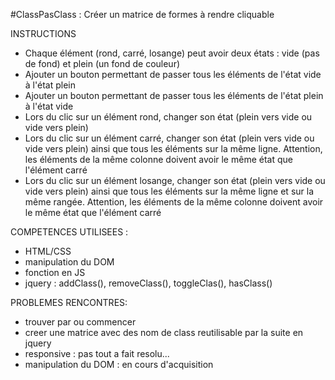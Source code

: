 #ClassPasClass : Créer un matrice de formes à rendre cliquable

INSTRUCTIONS

  - Chaque élément (rond, carré, losange) peut avoir deux états : vide (pas de fond) et plein (un fond de couleur)  
  - Ajouter un bouton permettant de passer tous les éléments de l'état vide à l'état plein
  - Ajouter un bouton permettant de passer tous les éléments de l'état plein à l'état vide
  - Lors du clic sur un élément rond, changer son état (plein vers vide ou vide vers plein)
  - Lors du clic sur un élément carré, changer son état (plein vers vide ou vide vers plein) ainsi que tous les éléments sur la même ligne. Attention, les éléments de la même colonne doivent avoir le même état que l'élément carré
  - Lors du clic sur un élément losange, changer son état (plein vers vide ou vide vers plein) ainsi que tous les éléments sur la même ligne et sur la même rangée. Attention, les éléments de la même colonne doivent avoir le même état que l'élément carré

COMPETENCES UTILISEES :

  - HTML/CSS
  - manipulation du DOM
  - fonction en JS
  - jquery : addClass(), removeClass(), toggleClas(), hasClass()

PROBLEMES RENCONTRES:

  - trouver par ou commencer
  - creer une matrice avec des nom de class reutilisable par la suite en jquery
  - responsive : pas tout a fait resolu...
  - manipulation du DOM : en cours d'acquisition
